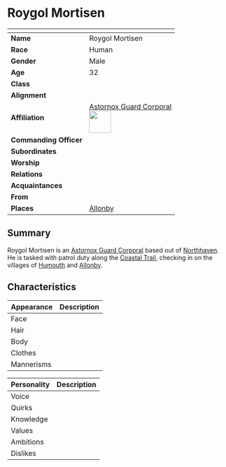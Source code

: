 # Roygol Mortisen

| []() | |
| --- | --- |
| **Name** | Roygol Mortisen |
| **Race** | Human |
| **Gender** | Male |
| **Age** | 32 |
| **Class** | |
| **Alignment** | |
| **Affiliation** | [Astornox Guard Corporal](../organisations/astornox/ranks/astornox-guard-corporal.md)<br /><img src="../../images/ranks/astornox-2-guard-corporal.png" height="50" /> |
| **Commanding Officer** | |
| **Subordinates** | |
| **Worship** | |
| **Relations** | |
| **Acquaintances** | |
| **From** | |
| **Places** | [Allonby](../places/villages/allonby.md) |

## Summary

Roygol Mortisen is an [Astornox Guard Corporal](../organisations/astornox/ranks/astornox-guard-corporal.md) based out of [Northhaven](../places/cities/northhaven.md). He is tasked with patrol duty along the [Coastal Trail](../places/roads/coastal-trail.md), checking in on the villages of [Humouth](../places/villages/humouth.md) and [Allonby](../places/villages/allonby.md).

## Characteristics

| Appearance | Description |
| --- | --- |
| Face | |
| Hair | |
| Body | |
| Clothes | |
| Mannerisms | |

| Personality | Description |
| --- | --- |
| Voice | |
| Quirks | |
| Knowledge | |
| Values | |
| Ambitions | |
| Dislikes | |
